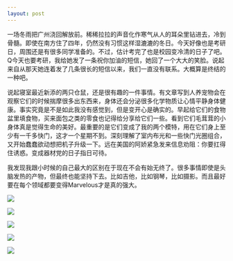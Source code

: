 ```yaml
---
layout: post
---
```

一场冬雨把广州浇回解放前。稀稀拉拉的声音化作寒气从人的耳朵里钻进去，冷到骨髓。即使在南方住了四年，仍然没有习惯这样湿漉漉的冬日。今天好像也是考研日，周围还是有很多同学准备的。不过，估计考完了也是校园变冷清的日子了吧。Q今天也要考研，我给她发了一条祝你加油的短信，她回了一个大大的笑脸。说起来自从那天她连着发了几条很长的短信以来，我们一直没有联系。大概算是终结的一种吧。

说起寝室最近新添的两只仓鼠，还是很有趣的一件事情。有文章写到人养宠物会在观察它们的时候揣摩很多出东西来，身体还会分泌很多化学物质让心情平静身体健康。事实究竟是不是如此我没有感觉到，但是变开心是确实的。早起给它们的食物盆里填食物，买来面包之类的零食也记得给分享给它们一些。看到它们毛茸茸的小身体真是觉得生命的美好。最重要的是它们变成了我的两个模特，用在它们身上至少有一千多快门，这才一个星期不到。深刻理解了室内布光和一些快门光圈组合，又开始蠢蠢欲动想把机子升级一下。远在美国的阿娇紧急发来信息劝阻：你要扛得住诱惑。变成器材党的日子指日可待。

我发现我跟小时候的自己最大的区别在于现在不会有始无终了。很多事情即使是头脑发热的产物，但最终也能坚持下去。比如吉他，比如钢琴，比如摄影。而且最好要在每个领域都要变得Marvelous才是真的强大。

![](http://pic.yupoo.com/fuermosi777/BEghbl82/medium.jpg)

![](http://pic.yupoo.com/fuermosi777/BEghbfx5/medium.jpg)

![](http://pic.yupoo.com/fuermosi777/BEghb1pq/medium.jpg)

![](http://pic.yupoo.com/fuermosi777/BD2gzl0q/medish.jpg)

![](http://pic.yupoo.com/fuermosi777/BD2gyuVw/medish.jpg)